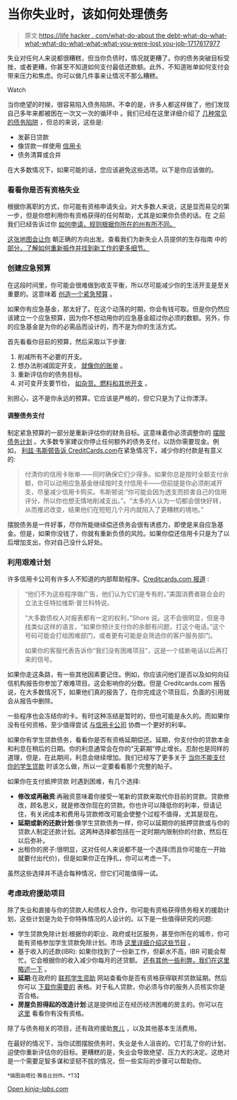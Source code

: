 # 当你失业时，该如何处理债务

> 原文:[https://life hacker . com/what-do-about the debt-what-do-what-what-what-do-what-what-what-you-were-lost you-job-1717617977](https://lifehacker.com/what-to-do-about-debt-when-you-ve-lost-your-job-1717617977)

失业对任何人来说都很糟糕，但当你负债时，情况就更糟了。你的债务突破目标受挫，或者更糟，你甚至不知道如何支付最低还款额。此外，不知道账单如何支付会带来压力和焦虑。你可以做几件事来让情况不那么糟糕。

Watch

当你绝望的时候，很容易陷入债务陷阱。不幸的是，许多人都这样做了，他们发现自己多年来都被困在一次又一次的循环中 。我们已经在这里详细介绍了 [几种常见的债务陷阱](http://twocents.lifehacker.com/common-debt-traps-that-keep-you-living-paycheck-to-pa-1637915715) ，但总的来说，这些是:

*   发薪日贷款
*   像贷款一样使用 [信用卡](http://lifehacker.com/how-i-finally-paid-off-a-lifetime-of-credit-card-debt-1462432758)
*   债务清算或合并

在大多数情况下，如果可能的话，您应该避免这些选项。以下是你应该做的。

### 看看你是否有资格失业

根据你离职的方式，你可能有资格申请失业。对大多数人来说，这是显而易见的第一步，但是你想利用你有资格获得的任何帮助，尤其是如果你负债的话。在 之前我们已经告诉过你 [如何申请，规则根据你所在的州有所不同。](http://lifehacker.com/a-survival-guide-for-the-newly-unemployed-1464047464)

[这张地图会让你](http://www.servicelocator.org/OWSLinks.asp) 朝正确的方向出发。查看我们为新失业人员提供的生存指南 中的 [部分，了解如何重新振作并找到新工作的更多细节。](https://lifehacker.com/a-survival-guide-for-the-newly-unemployed-1464047464)

### 创建应急预算

在这段时间里，你可能会很难做到收支平衡，所以尽可能减少你的生活开支是至关重要的。这意味着 [创造一个紧急预算](https://lifehacker.com/how-to-build-an-emergency-budget-and-why-you-need-one-1707076612) 。

如果你有应急基金，那太好了。在这个动荡的时期，你会有钱可取。但是你仍然应该建立一个应急预算，因为你不想动用你的应急基金超过你必须的数额。另外，你的应急基金是为你的必需品而设计的，而不是为你的生活方式。

首先看看你目前的预算，然后采取以下步骤:

1.  削减所有不必要的开支。
2.  想办法削减固定开支， [就像你的账单](http://lifehacker.com/a-bill-by-bill-guide-to-saving-money-on-your-monthly-ex-5823762#_ga=1.135783601.1662698338.1411053142) 。
3.  重新评估你的债务目标。
4.  对可变开支要节俭， [如杂货、燃料和其他开支](http://lifehacker.com/how-to-save-money-on-groceries-and-keep-making-awesome-1442877348) 。

别担心，这不是你永远的预算。它应该是严格的，但它只是为了让你漂浮。

#### 调整债务支付

制定紧急预算的一部分是重新评估你的财务目标。这意味着你必须调整你的 [摆脱债务计划](http://lifehacker.com/a-step-by-step-guide-to-getting-out-of-debt-1475515477) 。大多数专家建议你停止任何额外的债务支付，以防你需要现金。例如， [利兹·韦斯顿告诉 CreditCards.com](http://www.creditcards.com/credit-card-news/smart-credit-card-strategies-before-after-job-loss-1267.php)在紧急情况下，减少你的付款是有意义的:

> 付清你的信用卡账单——同时确保它们少得多。如果你总是按时全额支付余额，你可以动用应急基金继续按时支付信用卡——但前提是你必须削减开支，尽量减少信用卡购买。韦斯顿说:“你可能会因为透支而损害自己的信用评分，所以你也想无情地削减支出。”。“太多的人认为一切都会很快好转，从而推迟改变，结果他们在短短几个月内就陷入了更糟糕的境地。”

摆脱债务是一件好事，尽你所能继续偿还债务会很有诱惑力，即使是来自应急基金。但是，如果你没钱了，你就有重新负债的风险。如果你偿还信用卡只是为了以后增加支出，你对自己没什么好处。

### 利用艰难计划

许多信用卡公司有许多人不知道的内部帮助程序。[Creditcards.com 报道](http://www.creditcards.com/credit-card-news/credit-card-hardship-program-debt-problems-1273.php) :

> “他们不为这些程序做广告，他们认为它们是专有的，”美国消费者联合会的立法主任特拉维斯·普兰科特说。
> 
> “大多数债权人对报表都有一定的权利，”Shore 说。这不会很明显，但是寻找类似这样的语言，“如果你预计支付你的余额有问题，打这个电话。”这个号码可能会打给困难部门，或者更有可能是会筛选你的客户服务部门。
> 
> 如果你的客服代表告诉你“我们没有困难项目”，这是一个挂断电话以后再打来的信号。

如果你走这条路，有一些其他因素要记住。例如，你应该问他们是否以及如何向征信机构报告你参加了艰难项目。这会影响你的分数。但是 Creditcards.com 报告说，在大多数情况下，如果他们真的报告了，在你完成这个项目后，负面的引用就会从报告中删除。

一些程序也会冻结你的卡。有时这种冻结是暂时的，但也可能是永久的。而如果你没有任何资格，至少值得尝试 [与信用卡公司](https://lifehacker.com/negotiate-a-lower-credit-card-apr-with-this-script-1690542594) 协商一个更好的利率。

如果你有学生贷款债务，看看你是否有资格延期偿还。延期，你支付你的贷款本金和利息在稍后的日期。你的利息通常会在你的“无薪期”停止增长。忍耐也是同样的道理，但是，在此期间，利息会继续增加。我们已经写了更多关于 [当你不能支付你的学生贷款](http://twocents.lifehacker.com/what-to-do-when-you-cant-afford-to-pay-your-student-loa-1594957967) 时该怎么做，所以一定要看看那个完整的帖子。

如果你在支付抵押贷款 时遇到困难，有几个选择:

*   **修改或再融资**:再融资意味着你接受一笔新的贷款来取代你目前的贷款。贷款修改，顾名思义，就是修改你现在的贷款。你也许可以降低你的利率，但请记住，有关闭成本和费用与贷款修改可能会使整个过程不值得，尤其是现在。
*   **延期或新的还款计划**:像学生贷款债务一样，你可以延期你的抵押贷款或与你的贷款人制定还款计划。这两种选择都包括在一定时期内限制你的付款，然后在以后弥补。
*   出租你的房子:很明显，这对任何人来说都不是一个选择(而且你可能在一开始就要付出代价)，但是如果你正在挣扎，你可以考虑一下。

虽然这些选择并不适合每种情况，但它们可能值得一试。

### 考虑政府援助项目

除了失业和直接与你的贷款人和债权人合作，你可能有资格获得债务相关的援助计划，这些计划是为处于你特殊情况的人设计的。以下是一些值得研究的问题:

*   学生贷款免除计划:根据你的职业、政府或社区服务，甚至你所在的城市，你可能有资格参加学生贷款免除计划。市场 [这里详细介绍这些节目](http://www.marketplace.org/topics/your-money/numbers/how-get-rid-your-student-loans-without-paying) 。
*   基于收入的还款(IBR): 如果你找到了一份新工作，但薪水不高，IBR 可能会帮忙。它会根据你的收入减少你每月的还贷额。 [还有其他一些利弊，我们在这里略述一下](http://twocents.lifehacker.com/what-to-do-when-you-cant-afford-to-pay-your-student-loa-1594957967) 。
*   **延期**:在政府的 [联邦学生资助](https://studentaid.ed.gov/repay-loans/deferment-forbearance#deferment-eligibility) 网站查看你是否有资格获得联邦贷款延期。然后你可以 [下载你需要的](http://www.igrad.com/articles/download-financial-aid-direct-loans-forms-deferments) 表格。对于私人贷款，你必须与你的服务人员核实你是否合格。
*   **房屋负担得起的改造计划**:这是提供给正在经历经济困难的房主的。你可以在 [这里](http://www.makinghomeaffordable.gov/programs/lower-payments/Pages/hamp.aspx) 看看你有没有资格。

除了与债务相关的项目，还有政府援助[育儿](http://www.fns.usda.gov/wic/wic-eligibility-requirements) ，以及其他基本生活费用。

在最好的情况下，当你试图摆脱债务时，失业是令人沮丧的。它打乱了你的计划，迫使你重新评估你的目标。更糟糕的是，失业会导致绝望、压力大的决定。这绝对是一个需要足智多谋和坚韧不拔的情况，但一些实际的步骤可以帮助你。

<small>*插图由塔拉·雅各比创作。*T3】</small>

[Open *kinja-labs.com*](http://kinja-labs.com/related-widget/?posts=1693032263,509536697,5794373&title=Recommended%20stories)
